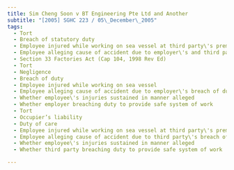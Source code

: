 ```yaml
---
title: Sim Cheng Soon v BT Engineering Pte Ltd and Another 
subtitle: "[2005] SGHC 223 / 05\_December\_2005"
tags:
  - Tort
  - Breach of statutory duty
  - Employee injured while working on sea vessel at third party\'s premises
  - Employee alleging cause of accident due to employer\'s and third party\'s breaches of duty under Factories Act to construct soundly and to properly maintain means of access to work area
  - Section 33 Factories Act (Cap 104, 1998 Rev Ed)
  - Tort
  - Negligence
  - Breach of duty
  - Employee injured while working on sea vessel
  - Employee alleging cause of accident due to employer\'s breach of duty of care
  - Whether employee\'s injuries sustained in manner alleged
  - Whether employer breaching duty to provide safe system of work
  - Tort
  - Occupier’s liability
  - Duty of care
  - Employee injured while working on sea vessel at third party\'s premises
  - Employee alleging cause of accident due to third party\'s breach of duty of care as occupier
  - Whether employee\'s injuries sustained in manner alleged
  - Whether third party breaching duty to provide safe system of work

---
```


